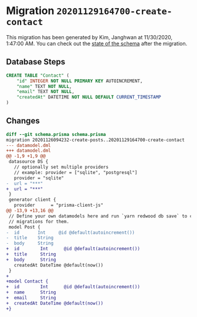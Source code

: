 # Migration `20201129164700-create-contact`

This migration has been generated by Kim, Janghwan at 11/30/2020, 1:47:00 AM.
You can check out the [state of the schema](./schema.prisma) after the migration.

## Database Steps

```sql
CREATE TABLE "Contact" (
    "id" INTEGER NOT NULL PRIMARY KEY AUTOINCREMENT,
    "name" TEXT NOT NULL,
    "email" TEXT NOT NULL,
    "createdAt" DATETIME NOT NULL DEFAULT CURRENT_TIMESTAMP
)
```

## Changes

```diff
diff --git schema.prisma schema.prisma
migration 20201126094232-create-posts..20201129164700-create-contact
--- datamodel.dml
+++ datamodel.dml
@@ -1,9 +1,9 @@
 datasource DS {
   // optionally set multiple providers
   // example: provider = ["sqlite", "postgresql"]
   provider = "sqlite"
-  url = "***"
+  url = "***"
 }
 generator client {
   provider      = "prisma-client-js"
@@ -13,9 +13,16 @@
 // Define your own datamodels here and run `yarn redwood db save` to create
 // migrations for them.
 model Post {
-  id       Int     @id @default(autoincrement())
-  title    String
-  body     String
+  id        Int      @id @default(autoincrement())
+  title     String
+  body      String
   createdAt DateTime @default(now())
 }
+
+model Contact {
+  id        Int      @id @default(autoincrement())
+  name      String
+  email     String
+  createdAt DateTime @default(now())
+}
```


